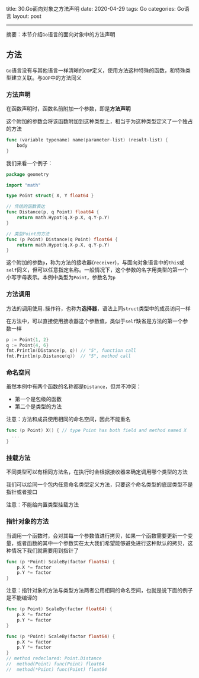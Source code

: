 title: 30.Go面向对象之方法声明
date: 2020-04-29
tags: Go
categories: Go语言
layout: post

------

摘要：本节介绍`Go`语言的面向对象中的方法声明

<!-- more -->

## 方法

`Go`语言没有与其他语言一样清晰的`OOP`定义，使用方法这种特殊的函数，和特殊类型建立关联。与`OOP`中的方法同义

### 方法声明

在函数声明时，函数名前附加一个参数，即是**方法声明**

这个附加的参数会将该函数附加到这种类型上，相当于为这种类型定义了一个独占的方法

```go
func (variable typename) name(parameter-list) (result-list) {
    body
}
```

我们来看一个例子：

```go
package geometry

import "math"

type Point struct{ X, Y float64 }

// 传统的函数表达
func Distance(p, q Point) float64 {
    return math.Hypot(q.X-p.X, q.Y-p.Y)
}

// 类型Point的方法
func (p Point) Distance(q Point) float64 {
    return math.Hypot(q.X-p.X, q.Y-p.Y)
}
```

这个附加的参数`p`，称为方法的接收器(`receiver`)，与面向对象语言中的`this`或`self`同义，但可以任意指定名称。一般情况下，这个参数的名字用类型的第一个小写字母表示。本例中类型为`Point`，参数名为`p`

### 方法调用

方法的调用使用`.`操作符，也称为**选择器**，语法上同`struct`类型中的成员访问一样

在方法中，可以直接使用接收器这个参数值，类似于`self`缺省是方法的第一个参数一样

```go
p := Point{1, 2}
q := Point{4, 6}
fmt.Println(Distance(p, q)) // "5", function call
fmt.Println(p.Distance(q))  // "5", method call
```

### 命名空间

虽然本例中有两个函数的名称都是`Distance`，但并不冲突：

- 第一个是包级的函数
- 第二个是类型的方法

注意：方法和成员使用相同的命名空间，因此不能重名

```go
func (p Point) X() { // type Point has both field and method named X
  ...
}
```

### 挂载方法

不同类型可以有相同方法名，在执行时会根据接收器来确定调用哪个类型的方法

我们可以给同一个包内任意命名类型定义方法，只要这个命名类型的底层类型不是指针或者接口

注意：不能给内置类型挂载方法

### 指针对象的方法

当调用一个函数时，会对其每一个参数值进行拷贝，如果一个函数需要更新一个变量，或者函数的其中一个参数实在太大我们希望能够避免进行这种默认的拷贝，这种情况下我们就需要用到指针了

```go
func (p *Point) ScaleBy(factor float64) {
    p.X *= factor
    p.Y *= factor
}
```

注意：指针对象的方法与类型方法两者公用相同的命名空间，也就是说下面的例子是不能编译的

```go
func (p Point) ScaleBy(factor float64) { 
    p.X *= factor
    p.Y *= factor
}

func (p *Point) ScaleBy(factor float64) { 
    p.X *= factor
    p.Y *= factor
}
// method redeclared: Point.Distance
//	method(Point) func(Point) float64
//	method(*Point) func(Point) float64
```

